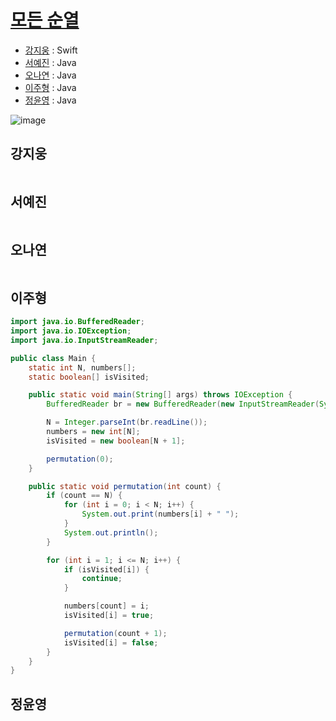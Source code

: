# [모든 순열](https://www.acmicpc.net/problem/10974)

- [강지웅](#강지웅) : Swift
- [서예진](#서예진) : Java
- [오나연](#오나연) : Java
- [이주형](#이주형) : Java
- [정윤영](#정윤영) : Java

![image](https://user-images.githubusercontent.com/50551349/173192942-5cd94924-bdff-4087-bcd5-1bb93824f7d1.png)

## 강지웅
```swift

```
## 서예진
```java

```

## 오나연
```java

```

## 이주형
```java
import java.io.BufferedReader;
import java.io.IOException;
import java.io.InputStreamReader;

public class Main {
    static int N, numbers[];
    static boolean[] isVisited;

    public static void main(String[] args) throws IOException {
        BufferedReader br = new BufferedReader(new InputStreamReader(System.in));

        N = Integer.parseInt(br.readLine());
        numbers = new int[N];
        isVisited = new boolean[N + 1];

        permutation(0);
    }

    public static void permutation(int count) {
        if (count == N) {
            for (int i = 0; i < N; i++) {
                System.out.print(numbers[i] + " ");
            }
            System.out.println();
        }

        for (int i = 1; i <= N; i++) {
            if (isVisited[i]) {
                continue;
            }

            numbers[count] = i;
            isVisited[i] = true;

            permutation(count + 1);
            isVisited[i] = false;
        }
    }
}
```

## 정윤영
```java

```
